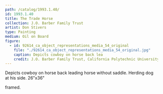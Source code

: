 ```yaml
---
path: /catalog/1993.1.40/
id: 1993.1.40
title: The Trade Horse
collection: J.O. Barber Family Trust
artist: Don Stivers
type: Painting
medium: Oil on Board
figure:
  - id: 92614_ca_object_representations_media_54_original
    file: "./92614_ca_object_representations_media_54_original.jpg"
    caption: Depicts cowboy on horse back lea
    credit: J.O. Barber Family Trust, California Polytechnic University\nThe images associated with the objects on this website are protected under United States copyright laws. We are pleased to share these materials as an educational resource for the public for non-commercial, educational and personal use only, or for fair use as defined by law.
---
```

Depicts cowboy on horse back leading horse without saddle. Herding dog at his side.
26"x36"

framed.
